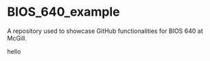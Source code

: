 # BIOS\_640\_example

A repository used to showcase GitHub functionalities for BIOS 640 at McGill.



hello

